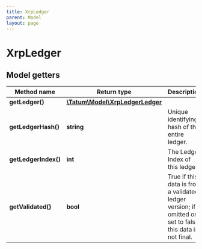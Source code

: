 ```yaml
---
title: XrpLedger
parent: Model
layout: page
---
```


# XrpLedger

## Model getters

Method name | Return type | Description | Notes
------------ | ------------- | ------------- | -------------
**getLedger()** | [**\Tatum\Model\XrpLedgerLedger**](../XrpLedgerLedger) |  | ex.: `null` [optional]
**getLedgerHash()** | **string** | Unique identifying hash of the entire ledger. | ex.: `198E3A43EFD03F61CF11EAD6585E8C82A21C1B91CCF782A3264973867E697906` [optional]
**getLedgerIndex()** | **int** | The Ledger Index of this ledger. | ex.: `6543210` [optional]
**getValidated()** | **bool** | True if this data is from a validated ledger version; if omitted or set to false, this data is not final. | ex.: `true` [optional]

